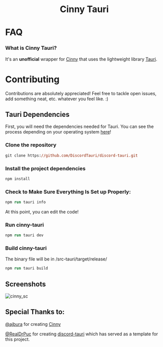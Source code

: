 <h1 align="center">Cinny Tauri</h1>

# FAQ

### What is Cinny Tauri?
It's an **unofficial** wrapper for [Cinny](https://cinny.in) that uses the lightweight library [Tauri](https://tauri.studio).

# Contributing

Contributions are absolutely appreciated!
Feel free to tackle open issues, add something neat, etc. whatever you feel like. :)

## Tauri Dependencies

First, you will need the dependencies needed for Tauri.
You can see the process depending on your operating system [here](https://tauri.studio/en/docs/getting-started/intro)!

### Clone the repository
```ps
git clone https://github.com/DiscordTauri/discord-tauri.git
```
### Install the project dependencies
```ps
npm install
```
### Check to Make Sure Everything Is Set up Properly:
```ps
npm run tauri info
```
At this point, you can edit the code!
### Run cinny-tauri
```ps
npm run tauri dev
```
### Build cinny-tauri
The binary file will be in /src-tauri/target/release/
```ps
npm run tauri build
```
## Screenshots

![cinny_sc](https://user-images.githubusercontent.com/37732050/129564795-c2fdbf51-7d50-45ae-9094-1c051bf043b0.png)

## Special Thanks to:

[@ajbura](https://github.com/ajbura) for creating [Cinny](https://github.com/ajbura/cinny)

[@RealDrPuc](https://github.com/RealDrPuc) for creating [discord-tauri](https://github.com/DiscordTauri/discord-tauri) which has served as a template for this project.
